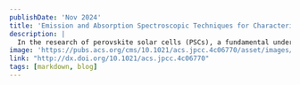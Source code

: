```yaml
---
publishDate: 'Nov 2024'
title: 'Emission and Absorption Spectroscopic Techniques for Characterizing Perovskite Solar Cells'
description: |
  In the research of perovskite solar cells (PSCs), a fundamental understanding of the photoelectric conversion process is crucial for exploring mechanisms and optimizing performance, which largely relies on accurately capturing experimental phenomena. Spectral techniques, especially photoluminescence (PL) spectroscopy, time-resolved photoluminescence (TRPL) spectroscopy, photoluminescence quantum yield (PLQY) measurement, photoluminescence (PL) mapping spectroscopy, and transient absorption (TA) spectroscopy, are highly valued for their ability to provide detailed information about the material's working state. In this Review, we provide an overview of the latest advancements in these spectral techniques in PSC research. We demonstrate their advantages in monitoring the reconstruction of electronic structure, carrier dynamics, evolution of interfacial states, and separation of photogenerated charges in PSCs. Additionally, we discuss how to interpret the underlying physical and chemical processes in perovskite materials based on these spectral characterizations. Ultimately, we look forward to these techniques providing deeper insights into the further development of PSCs and their application in the field of renewable energy.'
image: 'https://pubs.acs.org/cms/10.1021/acs.jpcc.4c06770/asset/images/medium/jp4c06770_0010.gif'
link: "http://dx.doi.org/10.1021/acs.jpcc.4c06770"
tags: [markdown, blog]
---
```

